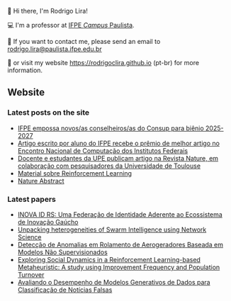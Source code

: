 👋 Hi there, I'm Rodrigo Lira! 

:computer: I'm a professor at [IFPE *Campus* Paulista](https://portal.ifpe.edu.br/campus/paulista). <!-- No momento estou lecionando no curso de Tecnologia em Análise e Desenvolvimento de Sistemas (ADS), e no curso Técnico em Manutenção e Suporte em Informática (MSI). -->

<!--:hammer: I am currently developing projects in the area of ​​computational intelligence, IoT and IT in Education. -->

:email: If you want to contact me, please send an email to rodrigo.lira@paulista.ifpe.edu.br
 
:page_facing_up: or visit my website https://rodrigoclira.github.io (pt-br) for more information.

## Website 

### Latest posts on the site
<!-- BLOG-POST-LIST:START -->
- [IFPE empossa novos/as conselheiros/as do Consup para biênio 2025-2027](https://rodrigoclira.github.io/post/2025/consup-2025/)
- [Artigo escrito por aluno do IFPE recebe o prêmio de melhor artigo no Encontro Nacional de Computação dos Institutos Federais](https://rodrigoclira.github.io/post/2024/encompif-2024/)
- [Docente e estudantes da UPE publicam artigo na Revista Nature, em colaboração com pesquisadores da Universidade de Toulouse](https://rodrigoclira.github.io/post/2023/nature-article/)
- [Material sobre Reinforcement Learning](https://rodrigoclira.github.io/post/2023/rl-material/)
- [Nature Abstract](https://rodrigoclira.github.io/post/2023/nature-abstract/)
<!-- BLOG-POST-LIST:END -->

### Latest papers
<!-- PUBLICATION-LIST:START -->
- [INOVA ID RS: Uma Federação de Identidade Aderente ao Ecossistema de Inovação Gaúcho](https://rodrigoclira.github.io/publication/conference/2024/anprotec/)
- [Unpacking heterogeneities of Swarm Intelligence using Network Science](https://rodrigoclira.github.io/publication/conference/2024/ccs/)
- [Detecção de Anomalias em Rolamento de Aerogeradores Baseada em Modelos Não Supervisionados](https://rodrigoclira.github.io/publication/conference/2024/brazil-windpower/)
- [Exploring Social Dynamics in a Reinforcement Learning-based Metaheuristic: A study using Improvement Frequency and Population Turnover](https://rodrigoclira.github.io/publication/conference/2024/lacci/)
- [Avaliando o Desempenho de Modelos Generativos de Dados para Classificação de Notícias Falsas](https://rodrigoclira.github.io/publication/conference/2024/encompif/)
<!-- PUBLICATION-LIST:END -->

<!-- ### :octocat: Estatísticas -->
<table cellpadding="0">
  <tr style="padding: 0">
    <!-- GitHub Stats Card -->  
    <!-- <td valign="top"><img height="200" src="https://github-readme-stats.vercel.app/api?username=rodrigoclira&show_icons=true&hide_title=true&locale=pt-br"/></td> -->
    <!-- Github Top Languages -->
      <!-- <td valign="top"><img height="200" src="https://github-readme-stats.vercel.app/api/top-langs?username=rodrigoclira&show_icons=true&include_all_commits=true&count_private=true&hide_border=true&layout=compact"/></td> -->
      <tr style="padding: 0">
    <!-- GitHub Stats Card -->  
    <!-- <td valign="top"><img height="200" src="https://github-readme-streak-stats.herokuapp.com/?user=rodrigoclira&hide_border=true&stroke=0000&ring=e05397&fire=e05397&currStreakLabel=e05397"/></td> -->
    <!-- Github Top Languages -->
      <!-- <td valign="top"><img height="200" src="https://activity-graph.herokuapp.com/graph?username=rodrigoclira&custom_title=My%20Activity%20Graph!&hide_border=true&theme=minimal"/></td> -->
  </tr>
  </tr>
</table>

<!--
**rodrigoclira/rodrigoclira** is a ✨ _special_ ✨ repository because its `README.md` (this file) appears on your GitHub profile.
![top languages](https://github-readme-stats.vercel.app/api/top-langs/?username=rodrigoclira&layout=compact&locale=pt-br)

Here are some ideas to get you started:

- 🔭 I’m currently working on ...
- 🌱 I’m currently learning ...
- 👯 I’m looking to collaborate on ...
- 🤔 I’m looking for help with ...
- 💬 Ask me about ...
- 📫 How to reach me: ...
- 😄 Pronouns: ...
- ⚡ Fun fact: ...

https://gist.github.com/rxaviers/7360908
-->
